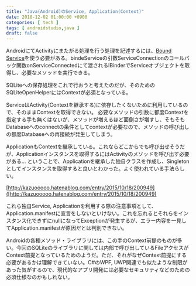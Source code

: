 ```yaml
---
title: "Java(Android)のService, Application(Context)"
date: 2018-12-02 01:00:00 +0900
categories: [ tech ]
tags: [ androidstudio,java ]
draft: false
---
```


AndroidにてActivityにまたがる処理を行う処理を記述するには、[Bound Service](https://developer.android.com/guide/components/bound-services?hl=ja)を使う必要がある。bindeServiceの引数ServiceConnectionのコールバック関数onServiceConnectedにて渡されるIBinderでServiceオブジェクトを取得し、必要なメソッドを実行できる。

SQLiteへの保存処理をこれで行おうと考えたのだが、そのためのSQLiteOpenHelperにはContextが必須となっている。

ServiceはActivity(Contextを継承する)に依存したくないために利用しているので、そのままContextを取得できない。
必要なメソッドの引数に都度Contextを指定する手も無くはないが、メソッドが増えるほど面倒さが増すし、そもそもDatabaseへのconnectの条件としてcontextが必要なので、メソッドの呼び出しの都度Databaseへの再接続が発生してしまう。

ApplicationもContextを継承している。これならどこからでも呼び出せそうだが、Applicationインスタンスを取得するにはActivityのメソッドを呼び出す必要がある...
ということで、Applicationを継承した独自クラスを作成し、Singletonとしてインスタンスを取得すると良いとわかった。よく使われている手法らしい。

[http://kazuooooo.hatenablog.com/entry/2015/10/18/200949]([http://kazuooooo.hatenablog.com/entry/2015/10/18/200949)


これら独自Service, Applicationを利用する際の注意事項として、Application.manifestに宣言をしないといけない。これを忘れるとそれらをインスタンス化できずにnullになってExceptionが発生するが、エラー内容を一見してApplication.manifestが原因だとは判別できない。

Androidの各種メソッド・ライブラリには、この手のContext前提のものが多い。今回のSQLiteのライブラリに関しては内部で呼び出しているFileアクセスがContext前提となっているためのようだ。ただ、それがなぜContext前提にする必要があるかは理解できていない。C#のWPF, UWP関連でも似たような制限があった気がするので、現代的なアプリ開発には必要なセキュリティなどのための必須仕様なのかもしれない。

